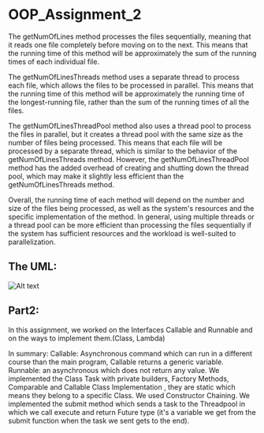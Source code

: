 # OOP_Assignment_2

The getNumOfLines method processes the files sequentially, meaning that it reads one file completely before moving on to the next. This means that the running time of this method will be approximately the sum of the running times of each individual file.

The getNumOfLinesThreads method uses a separate thread to process each file, which allows the files to be processed in parallel. This means that the running time of this method will be approximately the running time of the longest-running file, rather than the sum of the running times of all the files. 

The getNumOfLinesThreadPool method also uses a thread pool to process the files in parallel, but it creates a thread pool with the same size as the number of files being processed. This means that each file will be processed by a separate thread, which is similar to the behavior of the getNumOfLinesThreads method. However, the getNumOfLinesThreadPool method has the added overhead of creating and shutting down the thread pool, which may make it slightly less efficient than the getNumOfLinesThreads method.

Overall, the running time of each method will depend on the number and size of the files being processed, as well as the system's resources and the specific implementation of the method. In general, using multiple threads or a thread pool can be more efficient than processing the files sequentially if the system has sufficient resources and the workload is well-suited to parallelization.

## The UML:
![Alt text](/home/yuval/Documents/Lightshot)

## Part2:

In this assignment, we worked on the Interfaces Callable and Runnable and on the ways to implement them.(Class, Lambda)

In summary:
Callable: Asynchronous command which can run in a different course than the main program, Callable returns a generic variable. 
Runnable: an asynchronous which does not return any value.
We implemented the Class Task with private builders, Factory Methods, Comparable and Callable Class Implementation , they are static which means they belong to a specific Class. 
We used Constructor Chaining.
We implemented the submit method which sends a task to the Threadpool in which we call execute and return Future type (it's a variable we get from the submit function when the task we sent gets to the end).



